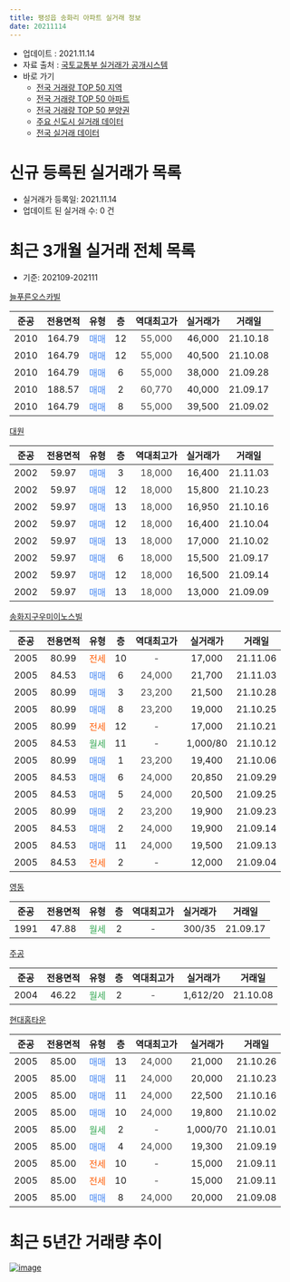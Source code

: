 ```yaml
---
title: 팽성읍 송화리 아파트 실거래 정보
date: 20211114
---
```


* 업데이트 : 2021.11.14
* 자료 출처 : [국토교통부 실거래가 공개시스템](http://rt.molit.go.kr)
* 바로 가기
    * [전국 거래량 TOP 50 지역](https://apt-info.github.io/apt-trade-info/tr)
    * [전국 거래량 TOP 50 아파트](https://apt-info.github.io/apt-trade-info/ta)
    * [전국 거래량 TOP 50 분양권](https://apt-info.github.io/apt-trade-info/tb)
    * [주요 신도시 실거래 데이터](https://apt-info.github.io/apt-trade-info/newtown)
    * [전국 실거래 데이터](https://apt-info.github.io/apt-trade-info/all)



<script async src="https://pagead2.googlesyndication.com/pagead/js/adsbygoogle.js"></script>
<!-- 기본광고 -->
<ins class="adsbygoogle"
     style="display:block"
     data-ad-client="ca-pub-1142216861245946"
     data-ad-slot="4805727019"
     data-ad-format="auto"
     data-full-width-responsive="true"></ins>
<script>
     (adsbygoogle = window.adsbygoogle || []).push({});
</script>


# 신규 등록된 실거래가 목록

* 실거래가 등록일: 2021.11.14
* 업데이트 된 실거래 수: 0 건




<script async src="https://pagead2.googlesyndication.com/pagead/js/adsbygoogle.js"></script>
<!-- 기본광고 -->
<ins class="adsbygoogle"
     style="display:block"
     data-ad-client="ca-pub-1142216861245946"
     data-ad-slot="4805727019"
     data-ad-format="auto"
     data-full-width-responsive="true"></ins>
<script>
     (adsbygoogle = window.adsbygoogle || []).push({});
</script>


# 최근 3개월 실거래 전체 목록
* 기준: 202109-202111


[늘푸른오스카빌](https://search.naver.com/search.naver?query=%EB%8A%98%ED%91%B8%EB%A5%B8%EC%98%A4%EC%8A%A4%EC%B9%B4%EB%B9%8C)

|준공|전용면적|유형|층|역대최고가|실거래가|거래일|
|:---:|:---:|:---:|:---:|:---:|:---:|:---:|
|2010|164.79|<span style="color:#4285F3">매매</span>|12|<span style="color:#444444">55,000</span>|46,000|21.10.18|
|2010|164.79|<span style="color:#4285F3">매매</span>|12|<span style="color:#444444">55,000</span>|40,500|21.10.08|
|2010|164.79|<span style="color:#4285F3">매매</span>|6|<span style="color:#444444">55,000</span>|38,000|21.09.28|
|2010|188.57|<span style="color:#4285F3">매매</span>|2|<span style="color:#444444">60,770</span>|40,000|21.09.17|
|2010|164.79|<span style="color:#4285F3">매매</span>|8|<span style="color:#444444">55,000</span>|39,500|21.09.02|

[대원](https://search.naver.com/search.naver?query=%EB%8C%80%EC%9B%90)

|준공|전용면적|유형|층|역대최고가|실거래가|거래일|
|:---:|:---:|:---:|:---:|:---:|:---:|:---:|
|2002|59.97|<span style="color:#4285F3">매매</span>|3|<span style="color:#444444">18,000</span>|16,400|21.11.03|
|2002|59.97|<span style="color:#4285F3">매매</span>|12|<span style="color:#444444">18,000</span>|15,800|21.10.23|
|2002|59.97|<span style="color:#4285F3">매매</span>|13|<span style="color:#444444">18,000</span>|16,950|21.10.16|
|2002|59.97|<span style="color:#4285F3">매매</span>|12|<span style="color:#444444">18,000</span>|16,400|21.10.04|
|2002|59.97|<span style="color:#4285F3">매매</span>|13|<span style="color:#444444">18,000</span>|17,000|21.10.02|
|2002|59.97|<span style="color:#4285F3">매매</span>|6|<span style="color:#444444">18,000</span>|15,500|21.09.17|
|2002|59.97|<span style="color:#4285F3">매매</span>|12|<span style="color:#444444">18,000</span>|16,500|21.09.14|
|2002|59.97|<span style="color:#4285F3">매매</span>|13|<span style="color:#444444">18,000</span>|13,000|21.09.09|

[송화지구우미이노스빌](https://search.naver.com/search.naver?query=%EC%86%A1%ED%99%94%EC%A7%80%EA%B5%AC%EC%9A%B0%EB%AF%B8%EC%9D%B4%EB%85%B8%EC%8A%A4%EB%B9%8C)

|준공|전용면적|유형|층|역대최고가|실거래가|거래일|
|:---:|:---:|:---:|:---:|:---:|:---:|:---:|
|2005|80.99|<span style="color:#FF5A00">전세</span>|10|<span style="color:#444444">-</span>|17,000|21.11.06|
|2005|84.53|<span style="color:#4285F3">매매</span>|6|<span style="color:#444444">24,000</span>|21,700|21.11.03|
|2005|80.99|<span style="color:#4285F3">매매</span>|3|<span style="color:#444444">23,200</span>|21,500|21.10.28|
|2005|80.99|<span style="color:#4285F3">매매</span>|8|<span style="color:#444444">23,200</span>|19,000|21.10.25|
|2005|80.99|<span style="color:#FF5A00">전세</span>|12|<span style="color:#444444">-</span>|17,000|21.10.21|
|2005|84.53|<span style="color:#34A853">월세</span>|11|<span style="color:#444444">-</span>|1,000/80|21.10.12|
|2005|80.99|<span style="color:#4285F3">매매</span>|1|<span style="color:#444444">23,200</span>|19,400|21.10.06|
|2005|84.53|<span style="color:#4285F3">매매</span>|6|<span style="color:#444444">24,000</span>|20,850|21.09.29|
|2005|84.53|<span style="color:#4285F3">매매</span>|5|<span style="color:#444444">24,000</span>|20,500|21.09.25|
|2005|80.99|<span style="color:#4285F3">매매</span>|2|<span style="color:#444444">23,200</span>|19,900|21.09.23|
|2005|84.53|<span style="color:#4285F3">매매</span>|2|<span style="color:#444444">24,000</span>|19,900|21.09.14|
|2005|84.53|<span style="color:#4285F3">매매</span>|11|<span style="color:#444444">24,000</span>|19,500|21.09.13|
|2005|84.53|<span style="color:#FF5A00">전세</span>|2|<span style="color:#444444">-</span>|12,000|21.09.04|

[영동](https://search.naver.com/search.naver?query=%EC%98%81%EB%8F%99)

|준공|전용면적|유형|층|역대최고가|실거래가|거래일|
|:---:|:---:|:---:|:---:|:---:|:---:|:---:|
|1991|47.88|<span style="color:#34A853">월세</span>|2|<span style="color:#444444">-</span>|300/35|21.09.17|

[주공](https://search.naver.com/search.naver?query=%EC%A3%BC%EA%B3%B5)

|준공|전용면적|유형|층|역대최고가|실거래가|거래일|
|:---:|:---:|:---:|:---:|:---:|:---:|:---:|
|2004|46.22|<span style="color:#34A853">월세</span>|2|<span style="color:#444444">-</span>|1,612/20|21.10.08|

[현대홈타운](https://search.naver.com/search.naver?query=%ED%98%84%EB%8C%80%ED%99%88%ED%83%80%EC%9A%B4)

|준공|전용면적|유형|층|역대최고가|실거래가|거래일|
|:---:|:---:|:---:|:---:|:---:|:---:|:---:|
|2005|85.00|<span style="color:#4285F3">매매</span>|13|<span style="color:#444444">24,000</span>|21,000|21.10.26|
|2005|85.00|<span style="color:#4285F3">매매</span>|11|<span style="color:#444444">24,000</span>|20,000|21.10.23|
|2005|85.00|<span style="color:#4285F3">매매</span>|11|<span style="color:#444444">24,000</span>|22,500|21.10.16|
|2005|85.00|<span style="color:#4285F3">매매</span>|10|<span style="color:#444444">24,000</span>|19,800|21.10.02|
|2005|85.00|<span style="color:#34A853">월세</span>|2|<span style="color:#444444">-</span>|1,000/70|21.10.01|
|2005|85.00|<span style="color:#4285F3">매매</span>|4|<span style="color:#444444">24,000</span>|19,300|21.09.19|
|2005|85.00|<span style="color:#FF5A00">전세</span>|10|<span style="color:#444444">-</span>|15,000|21.09.11|
|2005|85.00|<span style="color:#FF5A00">전세</span>|10|<span style="color:#444444">-</span>|15,000|21.09.11|
|2005|85.00|<span style="color:#4285F3">매매</span>|8|<span style="color:#444444">24,000</span>|20,000|21.09.08|



<script async src="https://pagead2.googlesyndication.com/pagead/js/adsbygoogle.js"></script>
<!-- 기본광고 -->
<ins class="adsbygoogle"
     style="display:block"
     data-ad-client="ca-pub-1142216861245946"
     data-ad-slot="4805727019"
     data-ad-format="auto"
     data-full-width-responsive="true"></ins>
<script>
     (adsbygoogle = window.adsbygoogle || []).push({});
</script>


# 최근 5년간 거래량 추이


<div style="width:100%;">
    <canvas id="deal_progress" height="200"></canvas>
</div>

<script>
new Chart(document.getElementById("deal_progress"), {
    type: 'line',
    data: {
        labels: ['16.01','16.02','16.03','16.04','16.05','16.06','16.07','16.08','16.09','16.10','16.11','16.12','17.01','17.02','17.03','17.04','17.05','17.06','17.07','17.08','17.09','17.10','17.11','17.12','18.01','18.02','18.03','18.04','18.05','18.06','18.07','18.08','18.09','18.10','18.11','18.12','19.01','19.02','19.03','19.04','19.05','19.06','19.07','19.08','19.09','19.10','19.11','19.12','20.01','20.02','20.03','20.04','20.05','20.06','20.07','20.08','20.09','20.10','20.11','20.12','21.01','21.02','21.03','21.04','21.05','21.06','21.07','21.08','21.09','21.10','21.11'],
        datasets: [{
            label: '매매/분양권',
            data: [6,7,4,7,7,8,12,12,9,19,6,7,6,9,12,10,8,10,10,11,13,11,14,4,9,11,10,7,12,2,5,7,12,11,9,4,5,4,12,26,11,7,13,6,11,11,5,10,5,18,7,5,7,20,23,11,9,11,16,4,19,12,22,24,25,23,20,23,13,13,2],
            borderColor: "rgba(66, 133, 243, 1)",
            backgroundColor: "rgba(66, 133, 243, 0.05)",
            borderWidth: 1,
            pointRadius: 0,
            fill: false,
            lineTension: 0
        },{
            label: '전/월세',
            data: [5,9,6,5,1,8,7,8,3,4,8,4,1,5,10,4,3,2,4,5,9,2,6,2,4,9,8,11,9,10,15,7,7,5,11,6,4,5,9,11,9,9,10,5,9,5,11,6,5,12,12,4,10,11,8,8,5,4,8,10,12,8,6,8,3,10,7,8,4,4,1],
            borderColor: "rgba(255, 90, 0, 1)",
            backgroundColor: "rgba(255, 90, 0, 0.05)",
            borderWidth: 1,
            pointRadius: 0,
            fill: false,
            lineTension: 0
        },{
            label: '합계',
            data: [11,16,10,12,8,16,19,20,12,23,14,11,7,14,22,14,11,12,14,16,22,13,20,6,13,20,18,18,21,12,20,14,19,16,20,10,9,9,21,37,20,16,23,11,20,16,16,16,10,30,19,9,17,31,31,19,14,15,24,14,31,20,28,32,28,33,27,31,17,17,3],
            borderColor: "rgba(0, 0, 0, 1)",
            backgroundColor: "rgba(0, 0, 0, 0.03)",
            borderWidth: 0.1,
            pointRadius: 0,
            fill: true,
            lineTension: 0
        }
        ]
    },
    options: {
        responsive: true,
        title: {
            display: false
        },
        tooltips: {
            mode: 'index',
            intersect: false
        },
        hover: {
            mode: 'nearest',
            intersect: true
        },
        scales: {
            xAxes: [{
                display: true,
                scaleLabel: {
                    display: true,
                    labelString: '년/월'
                }
            }],
            yAxes: [{
                display: true,
                ticks: {
                    suggestedMin: 0,
                },
                scaleLabel: {
                    display: true,
                    labelString: '실거래 수'
                }
            }]
        }
    }
});

</script>


[![image](https://apt-info.github.io/images/2020-01-03-apt-trade-info/1024x500.png)](https://play.google.com/store/apps/details?id=com.aptinfo.apttradeinfo)

